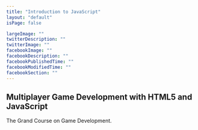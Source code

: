 ```yaml
---
title: "Introduction to JavaScript"
layout: "default"
isPage: false

largeImage: ""
twitterDescription: ""
twitterImage: ""
facebookImage: ""
facebookDescription: ""
facebookPublishedTime: ""
facebookModifiedTime: ""
facebookSection: ""
---
```


Multiplayer Game Development with HTML5 and JavaScript
--------

The Grand Course on Game Development.